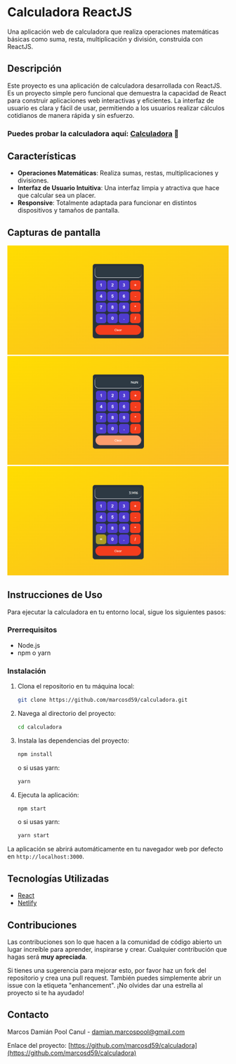 # Calculadora ReactJS

Una aplicación web de calculadora que realiza operaciones matemáticas básicas como suma, resta, multiplicación y división, construida con ReactJS.

## Descripción

Este proyecto es una aplicación de calculadora desarrollada con ReactJS. Es un proyecto simple pero funcional que demuestra la capacidad de React para construir aplicaciones web interactivas y eficientes. La interfaz de usuario es clara y fácil de usar, permitiendo a los usuarios realizar cálculos cotidianos de manera rápida y sin esfuerzo.

### Puedes probar la calculadora aquí: [Calculadora](https://marcosd59-calculadora.netlify.app/) 📱

## Características

- **Operaciones Matemáticas**: Realiza sumas, restas, multiplicaciones y divisiones.
- **Interfaz de Usuario Intuitiva**: Una interfaz limpia y atractiva que hace que calcular sea un placer.
- **Responsive**: Totalmente adaptada para funcionar en distintos dispositivos y tamaños de pantalla.

## Capturas de pantalla

![Pagina Principal](./src/screenshots/Captura%20de%20pantalla%201.png)
![Operaciones Especiales](./src/screenshots/Captura%20de%20pantalla%202.png)
![Calculos Basicos](./src/screenshots/Captura%20de%20pantalla%203.png)

## Instrucciones de Uso

Para ejecutar la calculadora en tu entorno local, sigue los siguientes pasos:

### Prerrequisitos

- Node.js
- npm o yarn

### Instalación

1. Clona el repositorio en tu máquina local:

   ```sh
   git clone https://github.com/marcosd59/calculadora.git
   ```

2. Navega al directorio del proyecto:

   ```sh
   cd calculadora
   ```

3. Instala las dependencias del proyecto:

   ```sh
   npm install
   ```

   o si usas yarn:

   ```sh
   yarn
   ```

4. Ejecuta la aplicación:

   ```sh
   npm start
   ```

   o si usas yarn:

   ```sh
   yarn start
   ```

La aplicación se abrirá automáticamente en tu navegador web por defecto en `http://localhost:3000`.

## Tecnologías Utilizadas

- [React](https://reactjs.org/)
- [Netlify](https://www.netlify.com/)

## Contribuciones

Las contribuciones son lo que hacen a la comunidad de código abierto un lugar increíble para aprender, inspirarse y crear. Cualquier contribución que hagas será **muy apreciada**.

Si tienes una sugerencia para mejorar esto, por favor haz un fork del repositorio y crea una pull request. También puedes simplemente abrir un issue con la etiqueta "enhancement".
¡No olvides dar una estrella al proyecto si te ha ayudado!

## Contacto

Marcos Damián Pool Canul - damian.marcospool@gmail.com

Enlace del proyecto: [https://github.com/marcosd59/calculadora](https://github.com/marcosd59/calculadora)

